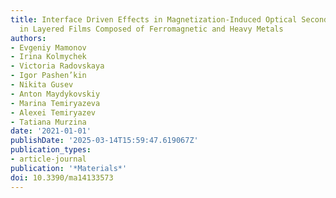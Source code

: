```yaml
---
title: Interface Driven Effects in Magnetization-Induced Optical Second Harmonic Generation
  in Layered Films Composed of Ferromagnetic and Heavy Metals
authors:
- Evgeniy Mamonov
- Irina Kolmychek
- Victoria Radovskaya
- Igor Pashen’kin
- Nikita Gusev
- Anton Maydykovskiy
- Marina Temiryazeva
- Alexei Temiryazev
- Tatiana Murzina
date: '2021-01-01'
publishDate: '2025-03-14T15:59:47.619067Z'
publication_types:
- article-journal
publication: '*Materials*'
doi: 10.3390/ma14133573
---
```

